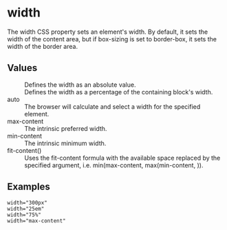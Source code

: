 # width

The width CSS property sets an element's width. By default, it sets the width of the content area, but if box-sizing is set to border-box, it sets the width of the border area.


## Values

<dl>
<dt><length></dt>
<dd>Defines the width as an absolute value.</dd>

<dt><percentage></dt>
<dd>Defines the width as a percentage of the containing block's width.</dd>

<dt>auto</dt>
<dd>The browser will calculate and select a width for the specified element.</dd>

<dt>max-content</dt>
<dd>The intrinsic preferred width.</dd>

<dt>min-content</dt>
<dd>The intrinsic minimum width.</dd>

<dt>fit-content(<length-percentage>)</dt>
<dd>Uses the fit-content formula with the available space replaced by the specified argument, i.e. min(max-content, max(min-content, <length-percentage>)).</dd>
</dl>

## Examples

```
width="300px"
width="25em"
width="75%"
width="max-content"
```